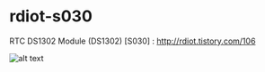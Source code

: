 # rdiot-s030
RTC DS1302 Module (DS1302) [S030] : http://rdiot.tistory.com/106

![alt text](http://cfile4.uf.tistory.com/image/274B163A57D4A745184961)
